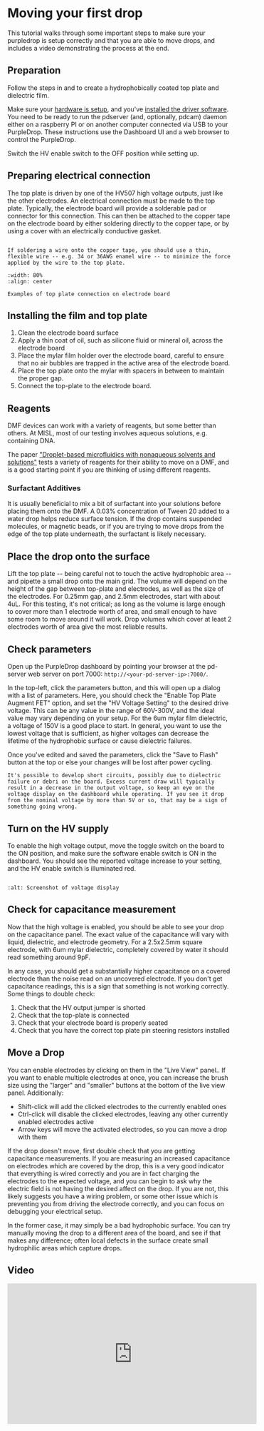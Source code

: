 # Moving your first drop

This tutorial walks through some important steps to make sure your purpledrop 
is setup correctly and that you are able to move drops, and includes a video 
demonstrating the process at the end.

## Preparation

Follow the steps in [](building/Top-Plate-Preparation.md) and [](building/MylarFilmAssembly/Mylar-Film-Carrier-Assembly) to create a hydrophobically coated top plate and dielectric film.

Make sure your [hardware is setup](using/Setting-up-and-powering-the-main-board), and you've [installed the driver software](using/Installing-software). You need to be ready to run the pdserver (and, optionally, pdcam) daemon either on a raspberry PI or on another computer connected via USB to your PurpleDrop. These instructions use the Dashboard UI and a web browser to control the PurpleDrop. 

Switch the HV enable switch to the OFF position while setting up.

## Preparing electrical connection

The top plate is driven by one of the HV507 high voltage outputs, just like the other electrodes. An electrical connection must be made to the top plate. Typically, the electrode board will provide a solderable pad or connector for this connection. This can then be attached to the copper tape on the electrode board by either soldering directly to the copper tape, or by using a cover with an electrically conductive gasket.

```{note}

If soldering a wire onto the copper tape, you should use a thin, flexible wire -- e.g. 34 or 36AWG enamel wire -- to minimize the force applied by the wire to the top plate.
```

```{figure} images/electrode-board-connections.jpg
:width: 80%
:align: center

Examples of top plate connection on electrode board
```

## Installing the film and top plate

1. Clean the electrode board surface
2. Apply a thin coat of oil, such as silicone fluid or mineral oil, across the electrode board
3. Place the mylar film holder over the electrode board, careful to ensure that no air bubbles are trapped in the active area of the electrode board.
4. Place the top plate onto the mylar with spacers in between to maintain the proper gap. 
5. Connect the top-plate to the electrode board.

## Reagents

DMF devices can work with a variety of reagents, but some better than others. At MISL, most of our testing involves aqueous solutions, e.g. containing DNA. 

The paper ["Droplet-based microfluidics with nonaqueous solvents and solutions"](https://microfluidics.utoronto.ca/papers/Droplet-Based%20Microfluidics%20with%20Nonaqueous%20Solvents%20and%20Solutions.pdf) tests a variety of reagents for their ability to move on a DMF, and is a good starting point if you are thinking of using different reagents.

### Surfactant Additives

It is usually beneficial to mix a bit of surfactant into your solutions before placing them onto the DMF. A 0.03% concentration of Tween 20 added to a water drop helps reduce surface tension. If the drop contains suspended molecules, or magnetic beads, or if you are trying to move drops from the edge of the top plate underneath, the surfactant is likely necessary. 

## Place the drop onto the surface

Lift the top plate -- being careful not to touch the active hydrophobic area -- and pipette a small drop onto the main grid. The volume will depend on the height of the gap between top-plate and electrodes, as well as the size of the electrodes. For 0.25mm gap, and 2.5mm electrodes, start with about 4uL. For this testing, it's not critical; as long as the volume is large enough to cover more than 1 electrode worth of area, and small enough to have some room to move around it will work. Drop volumes which cover at least 2 electrodes worth of area give the most reliable results.

## Check parameters

Open up the PurpleDrop dashboard by pointing your browser at the pd-server web server on port 7000: `http://<your-pd-server-ip>:7000/`. 

In the top-left, click the parameters button, and this will open up a dialog with a list of parameters. Here, you should check the "Enable Top Plate Augment FET" option, and set the "HV Voltage Setting" to the desired drive voltage. This can be any value in the range of 60V-300V, and the ideal value may vary depending on your setup. For the 6um mylar film dielectric, a voltage of 150V is a good place to start. In general, you want to use the lowest voltage that is sufficient, as higher voltages can decrease the lifetime of the hydrophobic surface or cause dielectric failures. 

Once you've edited and saved the parameters, click the "Save to Flash" button at the top or else your changes will be lost after power cycling.

```{note}
It's possible to develop short circuits, possibly due to dielectric failure or debri on the board. Excess current draw will typically result in a decrease in the output voltage, so keep an eye on the voltage display on the dashboard while operating. If you see it drop from the nominal voltage by more than 5V or so, that may be a sign of something going wrong.
```

## Turn on the HV supply

To enable the high voltage output, move the toggle switch on the board to the ON position, and make sure the software enable switch is ON in the dashboard. You should see the reported voltage increase to your setting, and the HV enable switch is illuminated red. 

```{image} images/voltage-screenshot.png

:alt: Screenshot of voltage display
```

## Check for capacitance measurement

Now that the high voltage is enabled, you should be able to see your drop on the capacitance panel. The exact value of the capacitance will vary with liquid, dielectric, and electrode geometry. For a 2.5x2.5mm square electrode, with 6um mylar dielectric, completely covered by water it should read something around 9pF. 

In any case, you should get a substantially higher capacitance on a covered electrode than the noise read on an uncovered electrode. If you don't get capacitance readings, this is a sign that something is not working correctly. Some things to double check:

1. Check that the HV output jumper is shorted
2. Check that the top-plate is connected
3. Check that your electrode board is properly seated
4. Check that you have the correct top plate pin steering resistors installed

## Move a Drop

You can enable electrodes by clicking on them in the "Live View" panel.. If you want to enable multiple electrodes at once, you can increase the brush size using the "larger" and "smaller" buttons at the bottom of the live view panel. Additionally: 

* Shift-click will add the clicked electrodes to the currently enabled ones
* Ctrl-click will disable the clicked electrodes, leaving any other currently enabled electrodes active
* Arrow keys will move the activated electrodes, so you can move a drop with them

If the drop doesn't move, first double check that you are getting capacitance measurements. If you are measuring an increased capacitance on electrodes which are covered by the drop, this is a very good indicator that everything is wired correctly and you are in fact charging the electrodes to the expected voltage, and you can begin to ask why the electric field is not having the desired affect on the drop. If you are not, this likely suggests you have a wiring problem, or some other issue which is preventing you from driving the electrode correctly, and you can focus on debugging your electrical setup.

In the former case, it may simply be a bad hydrophobic surface. You can try manually moving the drop to a different area of the board, and see if that makes any difference; often local defects in the surface create small hydrophilic areas which capture drops.

## Video

<iframe width="560" height="315" src="https://www.youtube.com/embed/MJYPjGeJOV4" title="YouTube video player" frameborder="0" allow="accelerometer; autoplay; clipboard-write; encrypted-media; gyroscope; picture-in-picture" allowfullscreen></iframe>